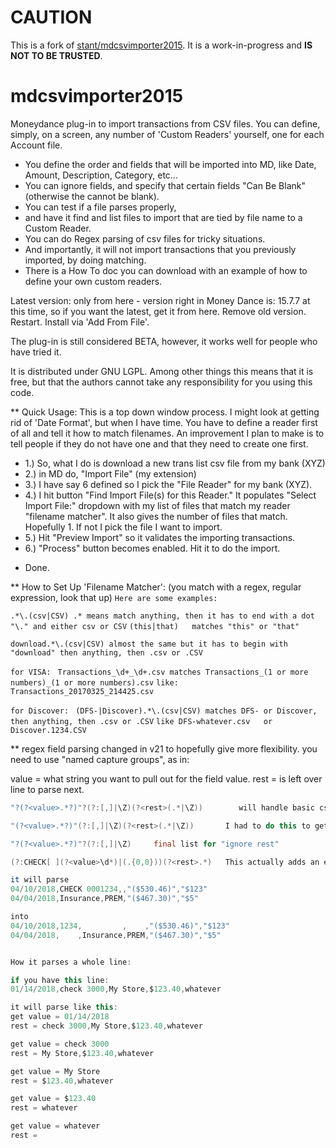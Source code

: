 # CAUTION
This is a fork of [stant/mdcsvimporter2015](https://github.com/stant/mdcsvimporter2015). It is a work-in-progress and **IS NOT TO BE TRUSTED**.
# mdcsvimporter2015
Moneydance plug-in to import transactions from CSV files. You can define, simply, on a screen, any number of 'Custom Readers' yourself, one for each Account file. 
- You define the order and fields that will be imported into MD, like Date, Amount, Description, Category, etc... 
- You can ignore fields, and specify that certain fields "Can Be Blank" (otherwise the cannot be blank). 
- You can test if a file parses properly, 
- and have it find and list files to import that are tied by file name to a Custom Reader. 
- You can do Regex parsing of csv files for tricky situations. 
- And importantly, it will not import transactions that you previously imported, by doing matching. 
- There is a How To doc you can download with an example of how to define your own custom readers.

Latest version: only from here - version right in Money Dance is: 15.7.7 at this time, so if you want the latest, get it from here.
Remove old version. Restart. Install via 'Add From File'.

The plug-in is still considered BETA, however, it works well for people who have tried it.

It is distributed under GNU LGPL. Among other things this means that it is free, but that the authors cannot take any responsibility for you using this code.

** Quick Usage:
This is a top down window process. I might look at getting rid of 'Date Format', but when I have time. 
You have to define a reader first of all and tell it how to match filenames. An improvement I plan to make is to tell people if they do not have one and that they need to create one first.

* 1.) So, what I do is download a new trans list csv file from my bank (XYZ)
* 2.) in MD do, "Import File" (my extension)
* 3.) I have say 6 defined so I pick the "File Reader" for my bank (XYZ).
* 4.) I hit button "Find Import File(s) for this Reader."
It populates "Select Import File:" dropdown with my list of files that match my reader "filename matcher". It also gives the number of files that match. Hopefully 1. If not I pick the file I want to import.
* 5.) Hit "Preview Import" so it validates the importing transactions.
* 6.) "Process" button becomes enabled. Hit it to do the import.
- Done.

** How to Set Up 'Filename Matcher':    (you match with a regex, regular expression, look that up)
`Here are some examples:`

`.*\.(csv|CSV) .* means match anything, then it has to end with a dot "\." and either csv or CSV`
`(this|that)   matches "this" or "that"`

`download.*\.(csv|CSV) almost the same but it has to begin with "download" then anything, then .csv or .CSV`

`for VISA: `
`Transactions_\d+_\d+.csv matches Transactions_(1 or more numbers)_(1 or more numbers).csv`
`like: Transactions_20170325_214425.csv`

`for Discover: `
`(DFS-|Discover).*\.(csv|CSV) matches DFS- or Discover, then anything, then .csv or .CSV`
`like DFS-whatever.csv   or   Discover.1234.CSV`

** regex field parsing changed in v21 to hopefully give more flexibility. you need to use "named capture groups", as in: 

value = what string you want to pull out for the field value.
rest = is left over line to parse next.

```java
"?(?<value>.*?)"?(?:[,]|\Z)(?<rest>(.*|\Z))        will handle basic csv parsing

"(?<value>.*?)"(?:[,]|\Z)(?<rest>(.*|\Z))       I had to do this to get amount within "123,456.78"

"?(?<value>.*?)"?(?:[,]|\Z)     final list for "ignore rest"

(?:CHECK[ ](?<value>\d*)|(.{0,0}))(?<rest>.*)   This actually adds an extra column. 

it will parse 
04/10/2018,CHECK 0001234,,"($530.46)","$123"
04/04/2018,Insurance,PREM,"($467.30)","$5"

into
04/10/2018,1234,         ,    ,"($530.46)","$123"
04/04/2018,    ,Insurance,PREM,"($467.30)","$5"


How it parses a whole line:

if you have this line:
01/14/2018,check 3000,My Store,$123.40,whatever

it will parse like this:
get value = 01/14/2018
rest = check 3000,My Store,$123.40,whatever

get value = check 3000
rest = My Store,$123.40,whatever

get value = My Store
rest = $123.40,whatever

get value = $123.40
rest = whatever

get value = whatever
rest = 
```
